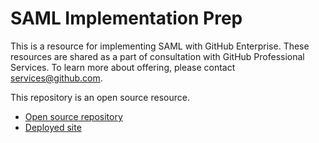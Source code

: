 # SAML Implementation Prep

This is a resource for implementing SAML with GitHub Enterprise. These resources are shared as a part of consultation with GitHub Professional Services. To learn more about offering, please contact services@github.com.

This repository is an open source resource. 
- [Open source repository](https://github.com/githubtraining/saml-implementation-prep)
- [Deployed site](https://githubtraining.github.io/saml-implementation-prep/)
